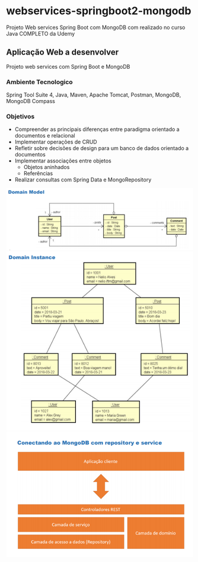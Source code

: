 # webservices-springboot2-mongodb
 Projeto Web services Spring Boot com MongoDB com realizado no curso Java COMPLETO da Udemy
 
## Aplicação Web a desenvolver
Projeto web services com Spring Boot e MongoDB

### Ambiente Tecnologico
Spring Tool Suite 4, Java, Maven, Apache Tomcat, Postman, MongoDB, MongoDB Compass

### Objetivos
- Compreender as principais diferenças entre paradigma orientado a documentos e relacional
- Implementar operações de CRUD
- Refletir sobre decisões de design para um banco de dados orientado a documentos
- Implementar associações entre objetos
  - Objetos aninhados
  - Referências
- Realizar consultas com Spring Data e MongoRepository

![](screenshots/1.png)
![](screenshots/2.png)
![](screenshots/3.png)
